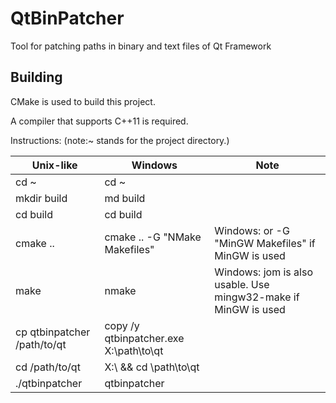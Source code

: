 # QtBinPatcher
Tool for patching paths in binary and text files of Qt Framework


## Building
CMake is used to build this project.

A compiler that supports C++11 is required.


Instructions: (note:~ stands for the project directory.)


| Unix-like                   | Windows                                 | Note                                                            |
|-----------------------------|-----------------------------------------|-----------------------------------------------------------------|
| cd ~                        | cd ~                                    |                                                                 |
| mkdir build                 | md build                                |                                                                 |
| cd build                    | cd build                                |                                                                 |
| cmake ..                    | cmake .. -G "NMake Makefiles"           | Windows: or -G "MinGW Makefiles" if MinGW is used               |
| make                        | nmake                                   | Windows: jom is also usable. Use mingw32-make if MinGW is used  |
| cp qtbinpatcher /path/to/qt | copy /y qtbinpatcher.exe X:\path\to\qt  |                                                                 |
| cd /path/to/qt              | X:\ && cd \path\to\qt                   |                                                                 |
| ./qtbinpatcher              | qtbinpatcher                            |                                                                 |

